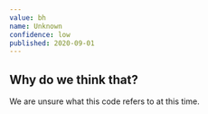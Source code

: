 ```yaml
---
value: bh
name: Unknown
confidence: low
published: 2020-09-01
---
```


## Why do we think that?

We are unsure what this code refers to at this time. 
